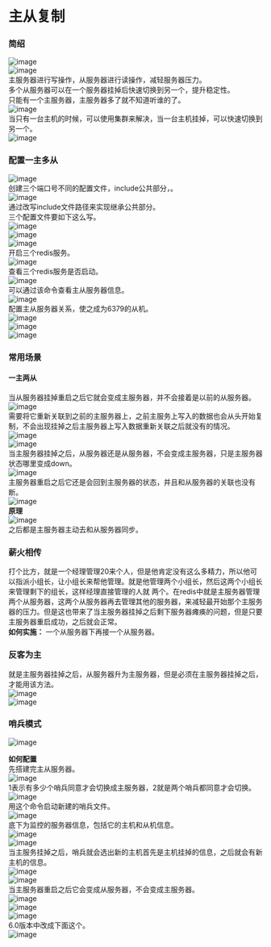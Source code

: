 # 主从复制
### 简绍
![image](https://user-images.githubusercontent.com/96570699/192503994-bb579fa9-da98-4cee-b887-8cf16a3cef88.png)  
![image](https://user-images.githubusercontent.com/96570699/192504054-28d3f12e-ec39-4055-a7c0-2281faa0bf9f.png)  
主服务器进行写操作，从服务器进行读操作，减轻服务器压力。  
多个从服务器可以在一个服务器挂掉后快速切换到另一个，提升稳定性。  
只能有一个主服务器，主服务器多了就不知道听谁的了。  
![image](https://user-images.githubusercontent.com/96570699/192504389-d502010f-6f59-4183-9aa0-d50fa476623c.png)  
当只有一台主机的时候，可以使用集群来解决，当一台主机挂掉，可以快速切换到另一个。  
![image](https://user-images.githubusercontent.com/96570699/192505888-2c657c91-0c9a-4987-aae1-62451d226b67.png)  


### 配置一主多从
![image](https://user-images.githubusercontent.com/96570699/192560216-8d2f35c4-3fe8-4fe4-b1dc-38a77c4f83ed.png)  
创建三个端口号不同的配置文件，include公共部分，。  
![image](https://user-images.githubusercontent.com/96570699/192558668-af75ea23-a5cd-4f41-8691-212cb715d1a9.png)  
通过改写include文件路径来实现继承公共部分。  
三个配置文件要如下这么写。  
![image](https://user-images.githubusercontent.com/96570699/192557888-270afd2a-8c1e-4a91-b14a-0dbfbdec222d.png)  
![image](https://user-images.githubusercontent.com/96570699/192557964-f71d3f76-aab7-4a06-a543-311a0e287add.png)  
![image](https://user-images.githubusercontent.com/96570699/192558022-49e118b4-040c-4a26-88f1-bc49e93dbc25.png)  
开启三个redis服务。  
![image](https://user-images.githubusercontent.com/96570699/192570357-9fe97686-837b-40a9-ba30-66d2c88dc8cd.png)  
查看三个redis服务是否启动。  
![image](https://user-images.githubusercontent.com/96570699/192570418-70f9ffb1-8050-4edc-83ab-fe9da1ccd054.png)  
可以通过该命令查看主从服务器信息。  
![image](https://user-images.githubusercontent.com/96570699/192571076-4ef771ab-4bc5-41b9-b193-cf0d0314debe.png)  
配置主从服务器关系，使之成为6379的从机。  
![image](https://user-images.githubusercontent.com/96570699/192571268-230ec920-26eb-48e5-8af0-40ac4429dd0a.png)  
![image](https://user-images.githubusercontent.com/96570699/192572023-b73c1856-6be3-491e-8b69-313eb0162bad.png)  
![image](https://user-images.githubusercontent.com/96570699/192572667-bdb48725-21e1-4272-97e0-66f274cb795d.png)  


### 常用场景
#### 一主两从
当从服务器挂掉重启之后它就会变成主服务器，并不会接着是以前的从服务器。  
![image](https://user-images.githubusercontent.com/96570699/194907129-99ab71fa-a83e-4b9e-8050-9113d0252b6a.png)  
需要将它重新关联到之前的主服务器上，之前主服务上写入的数据也会从头开始复制，不会出现挂掉之后主服务器上写入数据重新关联之后就没有的情况。  
![image](https://user-images.githubusercontent.com/96570699/194907323-45c1648b-be94-49d8-9627-a2c10141f50c.png)  
![image](https://user-images.githubusercontent.com/96570699/194907621-f0185f99-0d12-4c03-8bcf-124c57d28f60.png)  
当主服务器挂掉之后，从服务器还是从服务器，不会变成主服务器，只是主服务器状态哪里变成down。  
![image](https://user-images.githubusercontent.com/96570699/194908159-9f9a6f93-595e-403e-9fb6-96b139b9e30f.png)  
主服务器重启之后它还是会回到主服务器的状态，并且和从服务器的关联也没有断。  
![image](https://user-images.githubusercontent.com/96570699/194908652-d2737969-0bcb-4ee0-9dad-71d6ec9e2748.png)  
**原理**  
![image](https://user-images.githubusercontent.com/96570699/194913232-79d9cdd1-7cb2-49ad-9dd6-45b6df34fa34.png)  
之后都是主服务器主动去和从服务器同步。  



### 薪火相传
打个比方，就是一个经理管理20来个人，但是他肯定没有这么多精力，所以他可以指派小组长，让小组长来帮他管理。就是他管理两个小组长，然后这两个小组长来管理剩下的组长，这样经理直接管理的人就
两个。在redis中就是主服务器管理两个从服务器，这两个从服务器再去管理其他的服务器，来减轻最开始那个主服务器的压力。但是这也带来了当主服务器挂掉之后剩下服务器瘫痪的问题，但是只要主服务器重启成功，之后就会正常。  
**如何实施：** 一个从服务器下再接一个从服务器。  


### 反客为主
就是主服务器挂掉之后，从服务器升为主服务器，但是必须在主服务器挂掉之后，才能用该方法。  
![image](https://user-images.githubusercontent.com/96570699/195120932-730a1b4d-6564-4861-9a16-e81e13acf8ab.png)  
![image](https://user-images.githubusercontent.com/96570699/195121310-6cdb2a72-0e33-40eb-b477-5f3beab5525d.png)  


### 哨兵模式
![image](https://user-images.githubusercontent.com/96570699/195125695-f371f3ac-0613-42f4-a31b-d11df2b6d66f.png)  
  
**如何配置**  
先搭建完主从服务器。  
![image](https://user-images.githubusercontent.com/96570699/195130710-dc172cc0-8449-4d3e-b335-9a3da81f3807.png)  
1表示有多少个哨兵同意才会切换成主服务器，2就是两个哨兵都同意才会切换。  
![image](https://user-images.githubusercontent.com/96570699/195131710-8b0d6262-fb30-42d2-8f0d-60dcd6324765.png)  
用这个命令启动新建的哨兵文件。  
![image](https://user-images.githubusercontent.com/96570699/195131883-5952ff90-50c1-42ce-926e-b9e10d24f013.png)  
底下为监控的服务器信息，包括它的主机和从机信息。  
![image](https://user-images.githubusercontent.com/96570699/195132553-e07336d8-bf0c-47e0-b9aa-72fc2554db98.png)  
![image](https://user-images.githubusercontent.com/96570699/195133072-9da37907-f448-4103-a516-a2cd7663789a.png)  
当主服务挂掉之后，哨兵就会选出新的主机首先是主机挂掉的信息，之后就会有新主机的信息。  
![image](https://user-images.githubusercontent.com/96570699/195133594-e2b71f5e-ff28-4b5d-8f5c-d7c7e443f830.png)  
![image](https://user-images.githubusercontent.com/96570699/195133837-c77a10d0-f70c-4ff7-9723-8de4b20e0648.png)  
当主服务器重启之后它会变成从服务器，不会变成主服务器。  
![image](https://user-images.githubusercontent.com/96570699/195137711-08501b82-82da-4fb3-8108-bc4d6aefbb81.png)  
![image](https://user-images.githubusercontent.com/96570699/195138105-577e9f21-9fa5-48a2-8b5d-870da78850a3.png)  
![image](https://user-images.githubusercontent.com/96570699/195139337-056d5631-ddb1-49fd-ba39-6f167e68b31f.png)  
6.0版本中改成下面这个。  
![image](https://user-images.githubusercontent.com/96570699/195139543-f6c23c16-326b-469b-9943-a18d3f4d7db2.png)  


